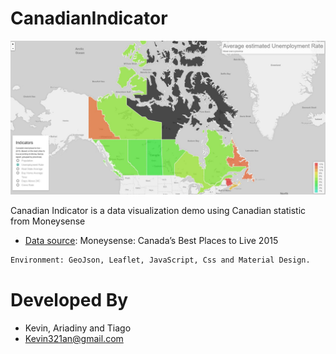 # CanadianIndicator
![IMG](/img/Screen.JPG?raw=true "Screen")

Canadian Indicator is a data visualization demo using Canadian statistic from Moneysense

 
  * [Data source](http://www.moneysense.ca/canadas-best-places-to-live-2015-full-ranking/): Moneysense: Canada’s Best Places to Live 2015

```sh
Environment: GeoJson, Leaflet, JavaScript, Css and Material Design. 
```

# Developed By 
  - Kevin, Ariadiny and Tiago
  - Kevin321an@gmail.com

